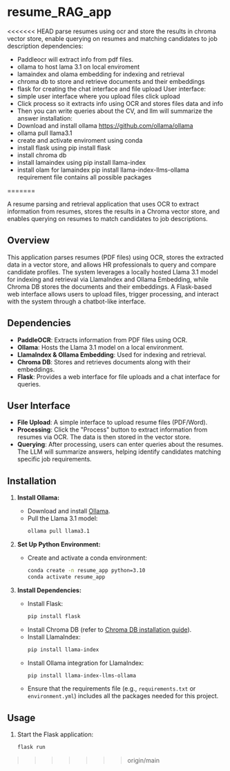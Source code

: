 # resume_RAG_app
<<<<<<< HEAD
parse resumes using ocr and store the results in chroma vector store, enable querying on resumes  and matching candidates to job description
dependencies: 
-  Paddleocr will extract info from pdf files.
- ollama to host lama 3.1 on local enviroment
- lamaindex and olama embedding for indexing and retrieval
- chroma db to store and retrieve documents and their embeddings
- flask for creating the chat interface and file upload
User interface:
 - simple user interface where you upload files click upload
 - Click process so it extracts info using OCR and stores files data and info
 - Then you can write queries about the CV, and llm will summarize the answer
installation:
- Download and install ollama https://github.com/ollama/ollama
- ollama pull llama3.1
- create and activate enviroment using conda
- install flask using pip install flask
- install chroma db
- install lamaindex using pip install llama-index
- install olam for lamaindex pip install llama-index-llms-ollama
  requirement file contains all possible packages 


=======

A resume parsing and retrieval application that uses OCR to extract information from resumes, stores the results in a Chroma vector store, and enables querying on resumes to match candidates to job descriptions.

## Overview

This application parses resumes (PDF files) using OCR, stores the extracted data in a vector store, and allows HR professionals to query and compare candidate profiles. The system leverages a locally hosted Llama 3.1 model for indexing and retrieval via LlamaIndex and Ollama Embedding, while Chroma DB stores the documents and their embeddings. A Flask-based web interface allows users to upload files, trigger processing, and interact with the system through a chatbot-like interface.

## Dependencies

- **PaddleOCR**: Extracts information from PDF files using OCR.
- **Ollama**: Hosts the Llama 3.1 model on a local environment.
- **LlamaIndex & Ollama Embedding**: Used for indexing and retrieval.
- **Chroma DB**: Stores and retrieves documents along with their embeddings.
- **Flask**: Provides a web interface for file uploads and a chat interface for queries.

## User Interface

- **File Upload**: A simple interface to upload resume files (PDF/Word).
- **Processing**: Click the "Process" button to extract information from resumes via OCR. The data is then stored in the vector store.
- **Querying**: After processing, users can enter queries about the resumes. The LLM will summarize answers, helping identify candidates matching specific job requirements.

## Installation

1. **Install Ollama:**
   - Download and install [Ollama](https://github.com/ollama/ollama).
   - Pull the Llama 3.1 model:
     ```bash
     ollama pull llama3.1
     ```

2. **Set Up Python Environment:**
   - Create and activate a conda environment:
     ```bash
     conda create -n resume_app python=3.10
     conda activate resume_app
     ```

3. **Install Dependencies:**
   - Install Flask:
     ```bash
     pip install flask
     ```
   - Install Chroma DB (refer to [Chroma DB installation guide](https://docs.trychroma.com/)).
   - Install LlamaIndex:
     ```bash
     pip install llama-index
     ```
   - Install Ollama integration for LlamaIndex:
     ```bash
     pip install llama-index-llms-ollama
     ```
   - Ensure that the requirements file (e.g., `requirements.txt` or `environment.yml`) includes all the packages needed for this project.

## Usage

1. Start the Flask application:
   ```bash
   flask run
>>>>>>> origin/main
